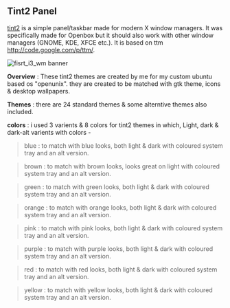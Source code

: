 
## Tint2 Panel

[tint2](https://github.com/semplice/tint2) is a simple panel/taskbar made for modern X window managers. It was specifically made for Openbox but it should also work with other window managers (GNOME, KDE, XFCE etc.). It is based on ttm http://code.google.com/p/ttm/.

![fisrt_i3_wm banner](https://raw.githubusercontent.com/adi1090x/my_dotfiles/master/.config/tint2/panel.png) <br />

**Overview** : These tint2 themes are created by me for my custom ubuntu based os "openunix". they are created to be matched with gtk theme, icons & desktop wallpapers.

**Themes** : there are 24 standard themes & some alterntive themes also included.

**colors** : i used 3 varients & 8 colors for tint2 themes in which, Light, dark & dark-alt varients with colors -

> blue : to match with blue looks, both light & dark with coloured system tray and an alt version.

> brown : to match with brown looks, looks great on light with coloured system tray and an alt version.

> green : to match with green looks, both light & dark with coloured system tray and an alt version.

> orange : to match with orange looks, both light & dark with coloured system tray and an alt version.

> pink : to match with pink looks, both light & dark with coloured system tray and an alt version.

> purple : to match with purple looks, both light & dark with coloured system tray and an alt version.

> red : to match with red looks, both light & dark with coloured system tray and an alt version.

> yellow : to match with yellow looks, both light & dark with coloured system tray and an alt version.
